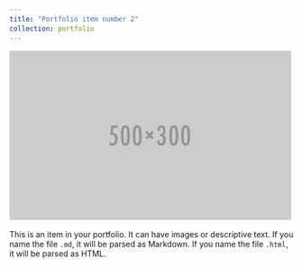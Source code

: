 ```yaml
---
title: "Portfolio item number 2"
collection: portfolio
---
```


<div class="portfolio-row">
  <img src="/images/500x300.png" alt="Portfolio image">
  <div>
    <p>
      This is an item in your portfolio.  
      It can have images or descriptive text.  
      If you name the file <code>.md</code>, it will be parsed as Markdown.  
      If you name the file <code>.html</code>, it will be parsed as HTML.
    </p>
  </div>
</div>
